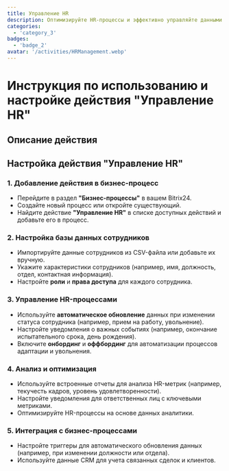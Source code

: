 ```yaml
---
title: Управление HR
description: Оптимизируйте HR-процессы и эффективно управляйте данными сотрудников.
categories: 
  - 'category_3'
badges: 
  - 'badge_2'
avatar: '/activities/HRManagement.webp'
---
```

# Инструкция по использованию и настройке действия "Управление HR"

## Описание действия

## **Настройка действия "Управление HR"**

### 1. Добавление действия в бизнес-процесс
- Перейдите в раздел **"Бизнес-процессы"** в вашем Bitrix24.
- Создайте новый процесс или откройте существующий.
- Найдите действие **"Управление HR"** в списке доступных действий и добавьте его в процесс.

### 2. Настройка базы данных сотрудников
- Импортируйте данные сотрудников из CSV-файла или добавьте их вручную.
- Укажите характеристики сотрудников (например, имя, должность, отдел, контактная информация).
- Настройте **роли** и **права доступа** для каждого сотрудника.

### 3. Управление HR-процессами
- Используйте **автоматическое обновление** данных при изменении статуса сотрудника (например, прием на работу, увольнение).
- Настройте уведомления о важных событиях (например, окончание испытательного срока, день рождения).
- Включите **онбординг** и **оффбординг** для автоматизации процессов адаптации и увольнения.

### 4. Анализ и оптимизация
- Используйте встроенные отчеты для анализа HR-метрик (например, текучесть кадров, уровень удовлетворенности).
- Настройте уведомления для ответственных лиц с ключевыми метриками.
- Оптимизируйте HR-процессы на основе данных аналитики.

### 5. Интеграция с бизнес-процессами
- Настройте триггеры для автоматического обновления данных (например, при изменении должности или отдела).
- Используйте данные CRM для учета связанных сделок и клиентов.